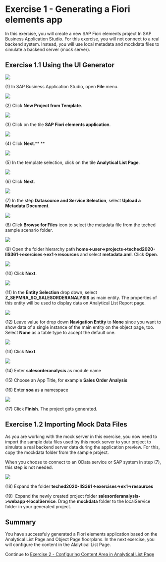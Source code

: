 Exercise 1 - Generating a Fiori elements app
============================================

In this exercise, you will create a new SAP Fiori elements project In SAP Business Application Studio. For this exercise, you will not connect to a real backend system. Instead, you will use local metadata and mockdata files to simulate a backend server (mock server).

Exercise 1.1 Using the UI Generator
-----------------------------------

![](media/image1.png)

(1) In SAP Business Application Studio, open **File** menu.

![](media/image2.png)

(2) Click **New Project from Template**.

![](media/image3.png)

(3) Click on the tile **SAP Fiori elements application**.

![](media/image4.png)

(4) Click **Next**.** **

![](media/image5.png)

(5) In the template selection, click on the tile **Analytical List Page**.

![](media/image6.png)

(6) Click **Next**.

![](media/image7.png)

(7) In the step **Datasource and Service Selection**, select **Upload a Metadata Document**.

![](media/image8.png)

(8) Click **Browse for Files** icon to select the metadata file from the teched sample scenario folder.

![](media/image9.png)

(9) Open the folder hierarchy path **home-\>user-\>projects-\>teched2020-IIS361-\>exercises-\>ex1-\>resources**
and select **metadata.xml**. Click **Open**.

![](media/image10.png)

(10) Click **Next**.

![](media/image11.png)

(11) In the **Entity Selection** drop down, select **Z_SEPMRA_SO_SALESORDERANALYSIS** as main entity. The properties of this entity will be used to display data on Analytical
List Report page.

![](media/image12.png)

(12) Leave value for drop down **Navigation Entity** to **None** since you want to show data of a single instance of the main entity on the object page, too. Select **None** as a table type to accept the default one.

![](media/image13.png)

(13) Click **Next**.

![](media/image14.png)

(14) Enter **salesorderanalysis** as module name

(15) Choose an App Title, for example **Sales Order Analysis**

(16) Enter **soa** as a namespace



![](media/image15.png)

(17) Click **Finish**. The project gets generated.

Exercise 1.2 Importing Mock Data Files
--------------------------------------

As you are working with the mock server in this exercise, you now need to import the sample data files used by this mock server to your project to simulate a real backend server data during the application preview. For this, copy the mockdata folder from the sample project.

When you choose to connect to an OData service or SAP system in step (7), this step is not needed.

![](media/image16.png)

(18) Expand the folder
**teched2020-IIS361-\>exercises-\>ex1-\>resources** 

(19)  Expand the newly created project folder **salesorderanalysis-\>webapp-\>localService**. Drag the **mockdata** folder to the localService folder in your generated project.

Summary
-------

You have successfuly generated a Fiori elements application based on the Analytical List Page and Object Page floorplans. In the next exercise, you will configure the content in the Alalytical List Page. 

Continue to [Exercise 2 - Configuring Content Area in Analytical List Page](../ex2/README.md)
